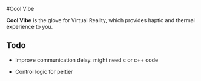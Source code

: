 #Cool Vibe


**Cool Vibe** is the glove for Virtual Reality, which provides haptic and thermal experience to you.  
  
   
## Todo
* Improve communication delay.
 might need c or c++ code
 
 * Control logic for peltier